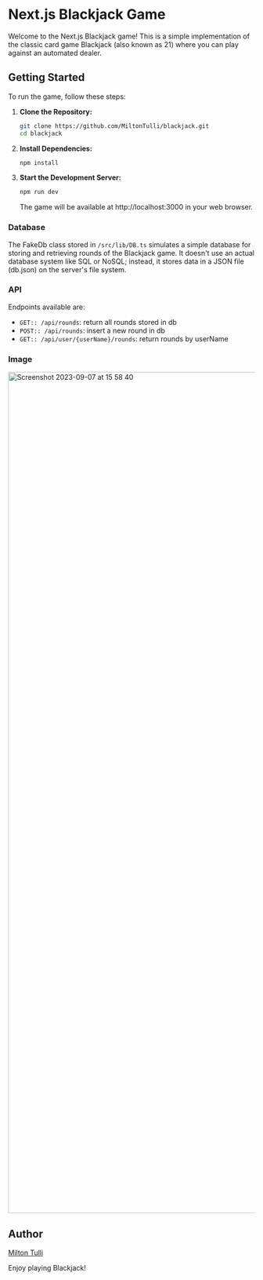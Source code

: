 # Next.js Blackjack Game

Welcome to the Next.js Blackjack game! This is a simple implementation of the classic card game Blackjack (also known as 21) where you can play against an automated dealer.

## Getting Started

To run the game, follow these steps:

1. **Clone the Repository:**

   ```bash
   git clone https://github.com/MiltonTulli/blackjack.git
   cd blackjack
   ```

2. **Install Dependencies:**
   ```bash
   npm install
   ```
3. **Start the Development Server:**
   ```bash
   npm run dev
   ```
   The game will be available at http://localhost:3000 in your web browser.

### Database

The FakeDb class stored in `/src/lib/DB.ts` simulates a simple database for storing and retrieving rounds of the Blackjack game. It doesn't use an actual database system like SQL or NoSQL; instead, it stores data in a JSON file (db.json) on the server's file system.

### API

Endpoints available are:

- `GET:: /api/rounds`: return all rounds stored in db
- `POST:: /api/rounds`: insert a new round in db
- `GET:: /api/user/{userName}/rounds`: return rounds by userName

### Image
<img width="1715" alt="Screenshot 2023-09-07 at 15 58 40" src="https://github.com/MiltonTulli/blackjack/assets/25844967/d6db4aeb-dea3-4ecc-9ad1-011793efbfbe">


## Author

[Milton Tulli](https://github.com/miltontulli)

Enjoy playing Blackjack!
